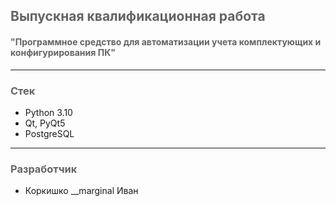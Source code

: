 <h2 style="color: #646464; text-align: left;">Выпускная квалификационная работа</h2>
<h4 style="color: #646464; text-align: left;">"Программное средство для автоматизации учета комплектующих и конфигурирования ПК"</h4>
<hr />
<h3 style="color: #646464;">Стек</h3>
<ul>
<li>Python 3.10</li>
<li>Qt, PyQt5</li>
<li>PostgreSQL</li>
</ul>
<hr />
<h3 style="color: #646464;">Разработчик</h3>
<ul>
<li>Коркишко __marginal Иван</li>
</ul>
<h1 style="color: #5e9ca0;">&nbsp;</h1>
